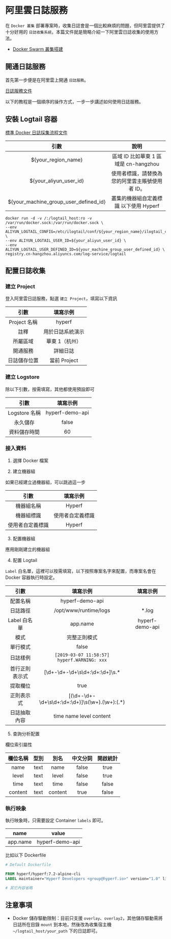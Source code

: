 # 阿里雲日誌服務

在 `Docker 叢集` 部署專案時，收集日誌會是一個比較麻煩的問題，但阿里雲提供了十分好用的 `日誌收集系統`，本篇文件就是簡略介紹一下阿里雲日誌收集的使用方法。

* [Docker Swarm 叢集搭建](zh-tw/tutorial/docker-swarm.md)

## 開通日誌服務

首先第一步便是在阿里雲上開通 `日誌服務`。

[日誌服務文件](https://help.aliyun.com/product/28958.html)

以下的教程是一個順序的操作方式，一步一步講述如何使用日誌服務。

## 安裝 Logtail 容器

[標準 Docker 日誌採集流程文件](https://help.aliyun.com/document_detail/66659.html)

|                 引數                  |                    說明                    |
|:-------------------------------------:|:------------------------------------------:|
|          ${your_region_name}          |     區域 ID 比如華東 1 區域是 cn-hangzhou     |
|        ${your_aliyun_user_id}         | 使用者標識，請替換為您的阿里雲主賬號使用者 ID。 |
| ${your_machine_group_user_defined_id} |   叢集的機器組自定義標識 以下使用 Hyperf   |

```
docker run -d -v /:/logtail_host:ro -v /var/run/docker.sock:/var/run/docker.sock \
--env ALIYUN_LOGTAIL_CONFIG=/etc/ilogtail/conf/${your_region_name}/ilogtail_config.json \
--env ALIYUN_LOGTAIL_USER_ID=${your_aliyun_user_id} \
--env ALIYUN_LOGTAIL_USER_DEFINED_ID=${your_machine_group_user_defined_id} \
registry.cn-hangzhou.aliyuncs.com/log-service/logtail
```

## 配置日誌收集

### 建立 Project

登入阿里雲日誌服務，點選 `建立 Project`，填寫以下資訊

|     引數     |     填寫示例     |
|:------------:|:----------------:|
| Project 名稱  |      hyperf      |
|     註釋     | 用於日誌系統演示 |
|   所屬區域   |  華東 1（杭州）   |
|   開通服務   |     詳細日誌     |
| 日誌儲存位置 |   當前 Project    |

### 建立 Logstore

除以下引數，按需填寫，其他都使用預設即可

|     引數     |     填寫示例     |
|:------------:|:---------------:|
| Logstore 名稱 | hyperf-demo-api |
|   永久儲存    |      false      |
| 資料儲存時間  |       60        |

### 接入資料

1. 選擇 Docker 檔案

2. 建立機器組

如果已經建立過機器組，可以跳過這一步

|      引數      |    填寫示例    |
|:-------------:|:-------------:|
|   機器組名稱    |     Hyperf    |
|   機器組標識    |  使用者自定義標識 |
|  使用者自定義標識  |     Hyperf    |

3. 配置機器組

應用剛剛建立的機器組

4. 配置 Logtail

`Label` 白名單，這裡可以按需填寫，以下按照專案名字來配置，而專案名會在 Docker 容器執行時設定。

|      引數      |                     填寫示例                      |    填寫示例     |
|:--------------:|:-------------------------------------------------:|:---------------:|
|    配置名稱    |                  hyperf-demo-api                  |                 |
|    日誌路徑    |               /opt/www/runtime/logs               |      *.log      |
|  Label 白名單   |                     app.name                      | hyperf-demo-api |
|      模式      |                   完整正則模式                    |                 |
|    單行模式    |                       false                       |                 |
|    日誌樣例    |     `[2019-03-07 11:58:57] hyperf.WARNING: xxx`     |                 |
| 首行正則表示式 |         \[\d+-\d+-\d+\s\d+:\d+:\d+\]\s.*          |                 |
|    提取欄位    |                       true                        |                 |
|   正則表示式   | \[(\d+-\d+-\d+\s\d+:\d+:\d+)\]\s(\w+)\.(\w+):(.*) |                 |
|  日誌抽取內容  |              time name level content              |                 |

5. 查詢分析配置

欄位索引屬性

| 欄位名稱 | 型別 |  別名   | 中文分詞 | 開啟統計 |
|:--------:|:----:|:-------:|:--------:|:--------:|
|   name   | text |  name   |  false   |   true   |
|  level   | text |  level  |  false   |   true   |
|   time   | text |  time   |  false   |  false   |
| content  | text | content |   true   |  false   |

### 執行映象

執行映象時，只需要設定 Container `labels` 即可。

|   name   |      value      |
|:--------:|:---------------:|
| app.name | hyperf-demo-api |

比如以下 Dockerfile

```Dockerfile
# Default Dockerfile

FROM hyperf/hyperf:7.2-alpine-cli
LABEL maintainer="Hyperf Developers <group@hyperf.io>" version="1.0" license="MIT" app.name="hyperf-demo-api"

# 其它內容省略
```

## 注意事項

- Docker 儲存驅動限制：目前只支援 `overlay`、`overlay2`，其他儲存驅動需將日誌所在目錄 `mount` 到本地，然後改為收集宿主機 `~/logtail_host/your_path` 下的日誌即可。



